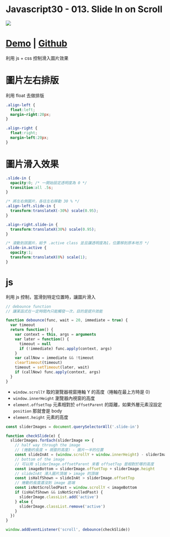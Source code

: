 # Javascript30 - 013. Slide In on Scroll

![](https://mgleon08.github.io/JavaScript30/013.Slide-In-on-Scroll/images/thumbnail.png)

<!-- more -->

# [Demo](https://mgleon08.github.io/JavaScript30/013.Slide-In-on-Scroll/index.html) | [Github](https://github.com/mgleon08/JavaScript30/tree/master/013.Slide-In-on-Scroll)

利用 js + css 控制滑入圖片效果

# 圖片左右排版

利用 float 去做排版

```css
.align-left {
  float:left;
  margin-right:20px;
}

.align-right {
  float:right;
  margin-left:20px;
}
```

# 圖片滑入效果

```css
.slide-in {
  opacity:0; /* 一開始設定透明度為 0 */
  transition:all .5s;
}

/* 將左右側圖片，各往左右移動 30 % */
.align-left.slide-in {
  transform:translateX(-30%) scale(0.95);
}

.align-right.slide-in {
  transform:translateX(30%) scale(0.95);
}

/* 滾動到該圖片，給予 .active class 並且讓透明度為1，位置移到原本地方 */
.slide-in.active {
  opacity:1;
  transform:translateX(0%) scale(1);
}
```


# js

利用 js 控制，當滑到特定位置時，讓圖片滑入

```js
// debounce function
// 讓某函式在一定時間內只能觸發一次，目的是提升效能

function debounce(func, wait = 20, immediate = true) {
  var timeout
  return function() {
    var context = this, args = arguments
    var later = function() {
      timeout = null
      if (!immediate) func.apply(context, args)
    }
    var callNow = immediate && !timeout
    clearTimeout(timeout)
    timeout = setTimeout(later, wait)
    if (callNow) func.apply(context, args)
  }
}
```

* `window.scrollY` 取的瀏覽器視窗捲軸 Y 的高度（捲軸在最上方時是 0）
* `window.innerHeight` 瀏覽器內視窗的高度
* `element.offsetTop` 元素相對於 `offsetParent` 的距離，如果外層元素沒設定 `position` 那就會是 body
* `element.height` 元素的高度

```js
const sliderImages = document.querySelectorAll('.slide-in')

function checkSlide(e) {
  sliderImages.forEach(sliderImage => {
    // half way through the image
    // (捲動的長度 + 視窗的高度) - 圖片一半的位置
    const slideInAt = (window.scrollY + window.innerHeight) - sliderImage.height / 2
    // bottom of the image
    // 可以用 sliderImage.offsetParent 來看 offsetTop 是相對於哪的高度
    const imageBottom = sliderImage.offsetTop + sliderImage.height
    // slideInAt 滑入圖片頂端 > image 的頂端
    const isHalfShown = slideInAt > sliderImage.offsetTop
    // 捲動的長度還沒到 image 底端
    const isNotScrolledPast = window.scrollY < imageBottom
    if (isHalfShown && isNotScrolledPast) {
      sliderImage.classList.add('active')
    } else {
      sliderImage.classList.remove('active')
    }
  })
}

window.addEventListener('scroll', debounce(checkSlide))
```
